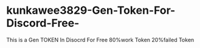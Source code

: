 # kunkawee3829-Gen-Token-For-Discord-Free-
This is a Gen TOKEN In Disocrd For Free 80%work Token 20%failed Token
